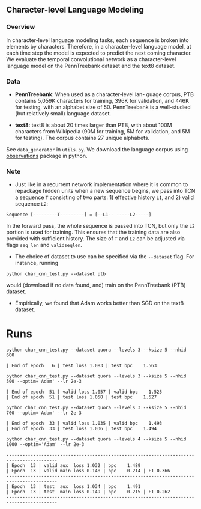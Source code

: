 ## Character-level Language Modeling

### Overview

In character-level language modeling tasks, each sequence is broken into elements by characters. 
Therefore, in a character-level language model, at each time step the model is expected to predict
the next coming character. We evaluate the temporal convolutional network as a character-level
language model on the PennTreebank dataset and the text8 dataset.

### Data

- **PennTreebank**: When used as a character-level lan-
guage corpus, PTB contains 5,059K characters for training,
396K for validation, and 446K for testing, with an alphabet
size of 50. PennTreebank is a well-studied (but relatively
small) language dataset.

- **text8**: text8 is about 20 times larger than PTB, with 
about 100M characters from Wikipedia (90M for training, 5M 
for validation, and 5M for testing). The corpus contains 27 
unique alphabets.

See `data_generator` in `utils.py`. We download the language corpus using [observations](#) package 
in python.

### Note

- Just like in a recurrent network implementation where it is common to repackage 
hidden units when a new sequence begins, we pass into TCN a sequence `T` consisting 
of two parts: 1) effective history `L1`, and 2) valid sequence `L2`:

```
Sequence [---------T---------] = [--L1-- -----L2-----]
```

In the forward pass, the whole sequence is passed into TCN, but only the `L2` portion is used for 
training. This ensures that the training data are also provided with sufficient history. The size
of `T` and `L2` can be adjusted via flags `seq_len` and `validseqlen`.

- The choice of dataset to use can be specified via the `--dataset` flag. For instance, running

```
python char_cnn_test.py --dataset ptb
```

would (download if no data found, and) train on the PennTreebank (PTB) dataset.

- Empirically, we found that Adam works better than SGD on the text8 dataset.

# Runs

```
python char_cnn_test.py --dataset quora --levels 3 --ksize 5 --nhid 600

| End of epoch   6 | test loss 1.083 | test bpc    1.563
```

```
python char_cnn_test.py --dataset quora --levels 3 --ksize 5 --nhid 500 --optim='Adam' --lr 2e-3

| End of epoch  51 | valid loss 1.057 | valid bpc    1.525
| End of epoch  51 | test loss 1.058 | test bpc    1.527
```

```
python char_cnn_test.py --dataset quora --levels 3 --ksize 5 --nhid 700 --optim='Adam' --lr 2e-3

| End of epoch  33 | valid loss 1.035 | valid bpc    1.493
| End of epoch  33 | test loss 1.036 | test bpc    1.494
```

```
python char_cnn_test.py --dataset quora --levels 4 --ksize 5 --nhid 1000 --optim='Adam' --lr 2e-3

-----------------------------------------------------------------------------------------
| Epoch  13 | valid aux  loss 1.032 | bpc    1.489
| Epoch  13 | valid main loss 0.148 | bpc    0.214 | F1 0.366
-----------------------------------------------------------------------------------------
| Epoch  13 | test  aux  loss 1.034 | bpc    1.491
| Epoch  13 | test  main loss 0.149 | bpc    0.215 | F1 0.262
-----------------------------------------------------------------------------------------
```
